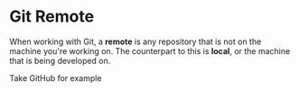 # Git Remote

When working with Git, a **remote** is any repository that is not on the machine you're working on. The counterpart to this is **local**, or the machine that is being developed on.

Take GitHub for example